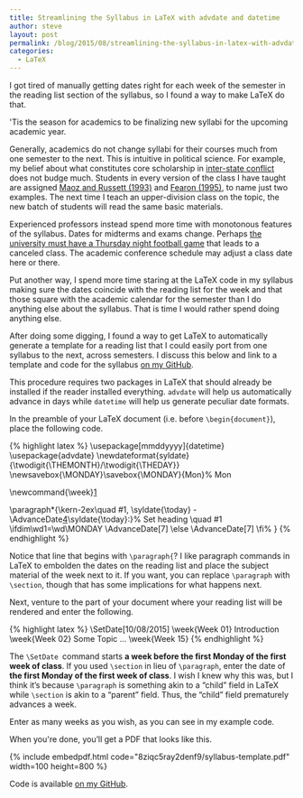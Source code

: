 ```yaml
---
title: Streamlining the Syllabus in LaTeX with advdate and datetime
author: steve
layout: post
permalink: /blog/2015/08/streamlining-the-syllabus-in-latex-with-advdate-and-datetime/
categories:
  - LaTeX
---
```


I got tired of manually getting dates right for each week of the semester in the reading list section of the syllabus, so I found a way to make LaTeX do that.

<!--more-->
'Tis the season for academics to be finalizing new syllabi for the upcoming academic year.

Generally, academics do not change syllabi for their courses much from one semester to the next. This is intuitive in political science. For example, my belief about what constitutes core scholarship in [inter-state conflict][1] does not budge much. Students in every version of the class I have taught are assigned [Maoz and Russett (1993)][2] and [Fearon (1995)][3], to name just two examples. The next time I teach an upper-division class on the topic, the new batch of students will read the same basic materials.

Experienced professors instead spend more time with monotonous features of the syllabus. Dates for midterms and exams change. Perhaps [the university must have a Thursday night football game][4] that leads to a canceled class. The academic conference schedule may adjust a class date here or there.

Put another way, I spend more time staring at the LaTeX code in my syllabus making sure the dates coincide with the reading list for the week and that those square with the academic calendar for the semester than I do anything else about the syllabus. That is time I would rather spend doing anything else.

After doing some digging, I found a way to get LaTeX to automatically generate a template for a reading list that I could easily port from one syllabus to the next, across semesters. I discuss this below and link to a template and code for the syllabus [on my GitHub][5].

This procedure requires two packages in LaTeX that should already be installed if the reader installed everything. `advdate` will help us automatically advance in days while `datetime` will help us generate peculiar date formats.

In the preamble of your LaTeX document (i.e. before `\begin{document}`), place the following code.

{% highlight latex %}
\usepackage[mmddyyyy]{datetime}
\usepackage{advdate}
\newdateformat{syldate}{\twodigit{\THEMONTH}/\twodigit{\THEDAY}}
\newsavebox{\MONDAY}\savebox{\MONDAY}{Mon}% Mon

\newcommand{\week}[1]

 \paragraph*{\kern-2ex\quad #1, \syldate{\today} - \AdvanceDate[4]\syldate{\today}:}% Set heading \quad #1
 \ifdim\wd1=\wd\MONDAY
 \AdvanceDate[7]
 \else
 \AdvanceDate[7]
 \fi%
}
{% endhighlight %}

Notice that line that begins with `\paragraph{`? I like paragraph commands in LaTeX to embolden the dates on the reading list and place the subject material of the week next to it. If you want, you can replace `\paragraph` with `\section`, though that has some implications for what happens next.

Next, venture to the part of your document where your reading list will be rendered and enter the following.

{% highlight latex %}
\SetDate[10/08/2015]
\week{Week 01} Introduction
\week{Week 02} Some Topic
...
\week{Week 15}
{% endhighlight %}

The `\SetDate `command starts **a week before the first Monday of the first week of class**. If you used `\section` in lieu of `\paragraph`, enter the date of **the first Monday of the first week of class**. I wish I knew why this was, but I think it&#8217;s because `\paragraph` is something akin to a &#8220;child&#8221; field in LaTeX while `\section` is akin to a &#8220;parent&#8221; field. Thus, the &#8220;child&#8221; field prematurely advances a week.

Enter as many weeks as you wish, as you can see in my example code.

When you're done, you&#8217;ll get a PDF that looks like this.

{% include embedpdf.html code="8ziqc5ray2denf9/syllabus-template.pdf" width=100 height=800 %}

Code is available [on my GitHub][5].

 [1]: http://svmiller.com/teaching/posc-3610-international-politics-in-crisis/
 [2]: http://www.jstor.org/stable/2938740?seq=1#page_scan_tab_contents
 [3]: http://www.jstor.org/stable/2706903
 [4]: http://www.seminoles.com/ViewArticle.dbml?DB_OEM_ID=32900&ATCLID=209569314
 [5]: https://github.com/svmiller/syllabus-template
